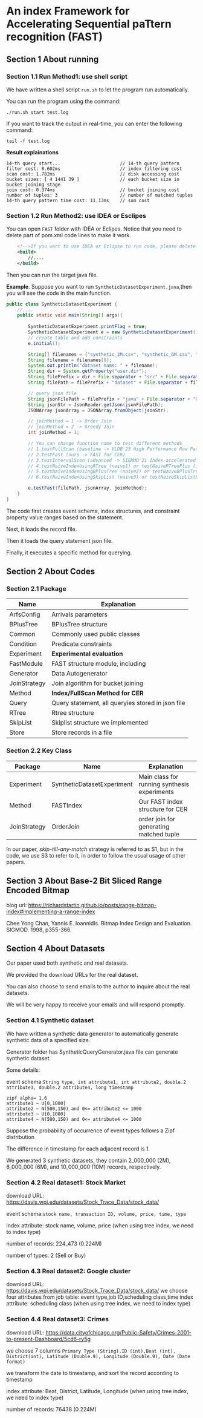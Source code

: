 # An index Framework for Accelerating Sequential paTtern recognition (FAST)



## Section 1 About running

### Section 1.1 Run Method1: use shell script

We have written a shell script ```run.sh``` to let the program run automatically.

You can run the program using the command:

```
./run.sh start test.log
```

If you want to track the output in real-time, you can enter the following command:

```
tail -f test.log
```

**Result explainations**

```
14-th query start...                      // 14-th query pattern
filter cost: 8.602ms					  // index filtering cost
scan cost: 1.782ms	                      // disk accessing cost
bucket sizes: [ 4 1441 39 ]				  // each bucket size in bucket joining stage
join cost: 0.374ms                        // bucket joining cost
number of tuples: 3                       // number of matched tuples
14-th query pattern time cost: 11.13ms    // sum cost
```

### Section 1.2 Run Method2: use IDEA or Esclipes 

You can open ```FAST``` folder with IDEA or Eclipes. Notice that you need to delete part of pom.xml code lines to make it work.

```xml
    <!-->If you want to use IDEA or Eclipse to run code, please delete below content<-->
    <build>
        //....
    </build>
```

Then you can run the target java file.

**Example**. Suppose you want to run ```SyntheticDatasetExperiment.java```,then you will see the code in the main function.

```java
public class SyntheticDatasetExperiment {
    //....
    public static void main(String[] args){
        
        SyntheticDatasetExperiment.printFlag = true;
        SyntheticDatasetExperiment e = new SyntheticDatasetExperiment();
        // create table and add constraints
        e.initial();

        String[] filenames = {"synthetic_2M.csv", "synthetic_6M.csv", "synthetic_10M.csv"};
        String filename = filenames[0];
        System.out.println("dataset name: " + filename);
        String dir = System.getProperty("user.dir");
        String filePrefix = dir + File.separator + "src" + File.separator + "main" + File.separator;
        String filePath = filePrefix + "dataset" + File.separator + filename;

        // query json file
        String jsonFilePath = filePrefix + "java" + File.separator + "Query" + File.separator + "synthetic_query.json";
        String jsonStr = JsonReader.getJson(jsonFilePath);
        JSONArray jsonArray = JSONArray.fromObject(jsonStr);

        // joinMethod = 1 -> Order Join
        // joinMethod = 2 -> Greedy Join
        int joinMethod = 1;

        // You can change function name to test different methods
        // 1.testFullScan (baseline -> VLDB'23 High Performance Row Pattern Recognition Using Joins)
        // 2.testFast (ours -> FAST for CER)
        // 3.testIntervalScan (advanced -> SIGMOD'21 Index-accelerated Pattern Matching in event stores)
        // 4.testNaiveIndexUsingRTree (naive1) or testNaiveRTreePlus (it means using interval filtering algorithm)
        // 5.testNaiveIndexUsingBPlusTree (naive2) or testNaiveBPlusTreePlus (it means using interval filtering algorithm)
        // 6.testNaiveIndexUsingSkipList (naive3) or testNaiveSkipListPlus (it means using interval filtering algorithm)

        e.testFast(filePath, jsonArray, joinMethod);
    }
}
```

The code first creates event schema, index structures, and constraint property value ranges based on the statement.

Next, it loads the record file. 

Then it loads the query statement json file. 

Finally, it executes a specific method for querying.



## Section 2 About Codes

### Section 2.1 Package

| Name         | Explanation                                       |
| ------------ | ------------------------------------------------- |
| ArfsConfig   | Arrivals parameters                               |
| BPlusTree    | BPlusTree structure                               |
| Common       | Commonly used public classes                      |
| Condition    | Predicate constraints                             |
| Experiment   | **Experimental evaluation**                       |
| FastModule   | FAST structure module, including                  |
| Generator    | Data Autogenerator                                |
| JoinStrategy | Join algorithm for bucket joining                 |
| Method       | **Index/FullScan Method for CER**                 |
| Query        | Query statement, all queryies stored in json file |
| RTree        | Rtree structure                                   |
| SkipList     | Skiplist structure we implemented                 |
| Store        | Store records in a file                           |

### Section 2.2 Key Class 

| Package      | Name                       | Explanation                                  |
| ------------ | -------------------------- | -------------------------------------------- |
| Experiment   | SyntheticDatasetExperiment | Main class for running synthesis experiments |
| Method       | FASTIndex                  | Our FAST index structure for CER             |
| JoinStrategy | OrderJoin                  | order join for generating matched tuple      |

In our paper, *skip-till-any-match* strategy is referred to as S1, but in the code, we use S3 to refer to it, in order to follow the usual usage of other papers.


## Section 3 About Base-2 Bit Sliced Range Encoded Bitmap

blog url: https://richardstartin.github.io/posts/range-bitmap-index#implementing-a-range-index

Chee Yong Chan, Yannis E. Ioannidis. Bitmap Index Design and Evaluation. SIGMOD. 1998, p355-366.

## Section 4 About Datasets

Our paper used both synthetic and real datasets.

We provided the download URLs for the real dataset.

You can also choose to send emails to the author to inquire about the real datasets.

We will be very happy to receive your emails and will respond promptly.

### Section 4.1  Synthetic dataset

We have written a synthetic data generator to automatically generate synthetic data of a specified size.

Generator folder has SyntheticQueryGenerator.java file can generate synthetic dataset.

Some details: 

event schema:```String type, int attribute1, int attribute2, double.2 attribute3, double.2 attribute4, long timestamp```

```
zipf alpha= 1.6
attribute1 ~ U[0,1000]
attribute2 ~ N(500,150) and 0<= attribute2 <= 1000
attribute3 ~ U[0,1000]
attribute4 ~ N(500,150) and 0<= attribute4 <= 1000
```

Suppose the probability of occurrence of event types follows a Zipf distribution

The difference in timestamp for each adjacent record is 1.

We generated 3 synthetic datasets, they contain 2_000_000 (2M), 6_000_000 (6M), and 10_000_000 (10M) records, respectively.

### Section 4.2 Real dataset1: Stock Market

download URL: https://davis.wpi.edu/datasets/Stock_Trace_Data/stock_data/

event schema:```stock name, transaction ID, volume, price, time, type```

index attribute: stock name, volume, price (when using tree index, we need to index type)

number of records: 224_473 (0.224M)

number of types: 2 (Sell or Buy)

### Section 4.3  Real dataset2: Google cluster

download URL: https://davis.wpi.edu/datasets/Stock_Trace_Data/stock_data/
we choose four attributes from job table: event type,job ID,scheduling class,time
index attribute: scheduling class (when using tree index, we need to index type)

### Section 4.4 Real dataset3: Crimes

download URL: https://data.cityofchicago.org/Public-Safety/Crimes-2001-to-present-Dashboard/5cd6-ry5g

we choose 7 columns ```Primary Type (String),ID (int),Beat (int), District(int), Latitude (Double.9), Longitude (Double.9), Date (Date format)```

we transform the date to timestamp, and sort the record according to timestamp

index attribute: Beat, District, Latitude, Longitude (when using tree index, we need to index type)

number of records: 76438 (0.224M)
